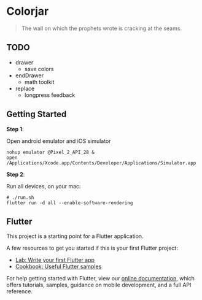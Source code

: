# Colorjar
> The wall on which the prophets wrote is cracking at the seams.

## TODO
+ drawer
  + save colors
+ endDrawer
  + math toolkit
+ replace
  + longpress feedback

## Getting Started

__Step 1__:

Open android emulator and iOS simulator

```shell
nohup emulator @Pixel_2_API_28 &
open /Applications/Xcode.app/Contents/Developer/Applications/Simulator.app
```

__Step 2__:

Run all devices, on your mac:

```shell
# ./run.sh
flutter run -d all --enable-software-rendering
```

## Flutter
This project is a starting point for a Flutter application.

A few resources to get you started if this is your first Flutter project:

- [Lab: Write your first Flutter app](https://flutter.io/docs/get-started/codelab)
- [Cookbook: Useful Flutter samples](https://flutter.io/docs/cookbook)

For help getting started with Flutter, view our 
[online documentation](https://flutter.io/docs), which offers tutorials, 
samples, guidance on mobile development, and a full API reference.
